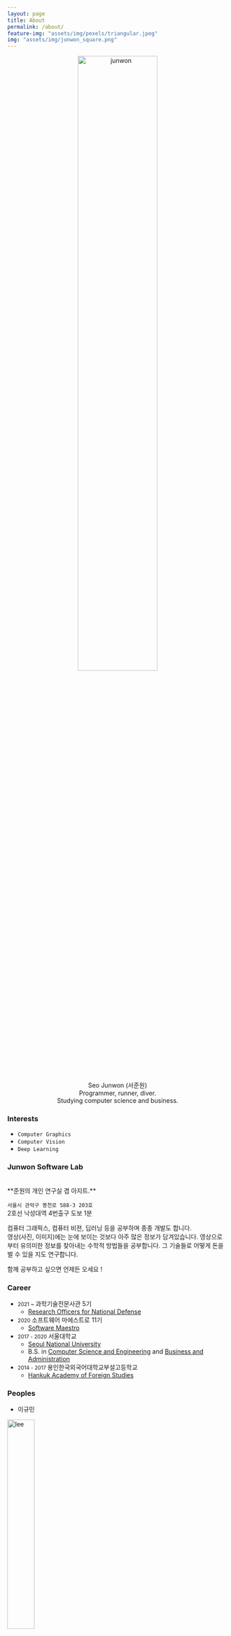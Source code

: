 ```yaml
---
layout: page
title: About
permalink: /about/
feature-img: "assets/img/pexels/triangular.jpeg"
img: "assets/img/junwon_square.png"
---
```


<p align="center">
    <img src="{{page.img| relative_url}}" alt="junwon" width="60%"/>
    <br>
    Seo Junwon (서준원)<br>
    Programmer, runner, diver.<br>
    Studying computer science and business.
</p>
  
### Interests
- `Computer Graphics`
- `Computer Vision`
- `Deep Learning`

### Junwon Software Lab


<!-- * 카카오맵 - 지도퍼가기 -->
<!-- 1. 지도 노드 -->
<div id="daumRoughmapContainer1595264390623" class="root_daum_roughmap root_daum_roughmap_landing" style="width:100%"></div>

<!--
	2. 설치 스크립트
	* 지도 퍼가기 서비스를 2개 이상 넣을 경우, 설치 스크립트는 하나만 삽입합니다.
-->
<script charset="UTF-8" class="daum_roughmap_loader_script" src="https://ssl.daumcdn.net/dmaps/map_js_init/roughmapLoader.js"></script>

<!-- 3. 실행 스크립트 -->
<script charset="UTF-8">
	new daum.roughmap.Lander({
		"timestamp" : "1595264390623",
		"key" : "2zc4f",
		"mapHeight" : "360"
	}).render();
</script>

<br>
**준원의 개인 연구실 겸 아지트.** 

`서울시 관악구 봉천로 588-3 203호`  
2호선 낙성대역 4번출구 도보 1분  
  

컴퓨터 그래픽스, 컴퓨터 비젼, 딥러닝 등을 공부하며 종종 개발도 합니다.  
영상(사진, 이미지)에는 눈에 보이는 것보다 아주 많은 정보가 담겨있습니다. 영상으로부터 유의미한 정보를 찾아내는 수학적 방법들을 공부합니다. 그 기술들로 어떻게 돈을 벌 수 있을 지도 연구합니다.  

함께 공부하고 싶으면 언제든 오세요 !


### Career

- <small> 2021 ~ </small> 과학기술전문사관 5기
  - [Research Officers for National Defense](http://rond.or.kr/)
- <small> 2020 </small> 소프트웨어 마에스트로 11기
  - [Software Maestro](http://swmaestro.org/)
- <small> 2017 - 2020 </small> 서울대학교
    - [Seoul National University](https://www.snu.ac.kr/)
    - B.S. in [Computer Science and Engineering](https://cse.snu.ac.kr/) and [Business and Administration](https://biz.snu.ac.kr/)
- <small> 2014 - 2017 </small> 용인한국외국어대학교부설고등학교
    - [Hankuk Academy of Foreign Studies](http://hafs.hs.kr/)


### Peoples

- 이규민
<p align="left">
    <img src="{{"assets/img/lee.jpg" | relative_url}}" alt="lee" width="35%" />
</p>
직책 : 원숭이  
직무 : 화재 진압 (소방서 근무 경험)



- 오세영
<p align="left">
    <img src="{{"assets/img/oh.png" | relative_url}}" alt="oh" width="35%"/>
</p>
직책 : 인턴  
직무 : 연구소 내 소송 담당 (현 [서울대 로스쿨](http://law.snu.ac.kr/) 재학 중) 

